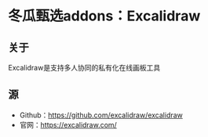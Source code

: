 # 冬瓜甄选addons：Excalidraw

## 关于

Excalidraw是支持多人协同的私有化在线画板工具

## 源
- Github：https://github.com/excalidraw/excalidraw
- 官网：https://excalidraw.com/